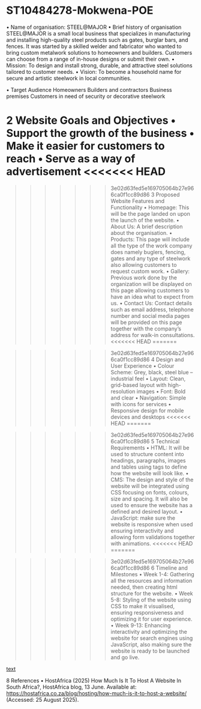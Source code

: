 # ST10484278-Mokwena-POE
•	Name of organisation:
STEEL@MAJOR
•	Brief history of organisation
STEEL@MAJOR is a small local business that specializes in manufacturing and installing high-quality steel products such as gates, burglar bars, and fences. It was started by a skilled welder and fabricator who wanted to bring custom metalwork solutions to homeowners and builders. Customers can choose from a range of in-house designs or submit their own.
•	Mission: 
To design and install strong, durable, and attractive steel solutions tailored to customer needs.
•	Vision: 
To become a household name for secure and artistic steelwork in local communities.
 
•	Target Audience
Homeowners
Builders and contractors
Business premises
Customers in need of security or decorative steelwork

2	Website Goals and Objectives
•	Support the growth of the business
•	Make it easier for customers to reach 
•	Serve as a way of advertisement 
<<<<<<< HEAD
=======

>>>>>>> 3e02d63fed5e169705064b27e966ca0f1cc89d86
3	Proposed Website Features and Functionality
•	Homepage: This will be the page landed on upon the launch of the website.
•	About Us: A brief description about the organisation. 
•	Products: This page will include all the type of the work company does namely buglers, fencing, gates and any type of steelwork also allowing customers to request custom work.
•	Gallery: Previous work done by the organization will be displayed on this page allowing customers to have an idea what to expect from us.
•	Contact Us: Contact details such as email address, telephone number and social media pages will be provided on this page together with the company’s address for walk-in consultations.
<<<<<<< HEAD
=======


>>>>>>> 3e02d63fed5e169705064b27e966ca0f1cc89d86
4	Design and User Experience
•	Colour Scheme: Grey, black, steel blue – industrial feel
•	Layout: Clean, grid-based layout with high-resolution images
•	Font: Bold and clear
•	Navigation: Simple with icons for services
•	Responsive design for mobile devices and desktops
<<<<<<< HEAD
=======


>>>>>>> 3e02d63fed5e169705064b27e966ca0f1cc89d86
5	Technical Requirements
•	HTML: It will be used to structure content into headings, paragraphs, images and tables using tags to define how the website will look like.
•	CMS: The design and style of the website will be integrated using CSS focusing on fonts, colours, size and spacing. It will also be used to ensure the website has a defined and desired layout.
•	JavaScript: make sure the website is responsive when used ensuring interactivity and allowing form validations together with animations.
<<<<<<< HEAD
=======

>>>>>>> 3e02d63fed5e169705064b27e966ca0f1cc89d86
6	Timeline and Milestones
•	Week 1-4: Gathering all the resources and information needed, then creating html structure for the website.
•	Week 5-8: Styling of the website using CSS to make it visualised, ensuring responsiveness and optimizing it for user experience.
•	Week 9-13: Enhancing interactivity and optimizing the website for search engines using JavaScript, also making sure the website is ready to be launched and go live.

[text](../../../Downloads/sitemap.pdf)


8	References
•	HostAfrica (2025) How Much Is It To Host A Website In South Africa?, HostAfrica blog, 13 June. Available at: https://hostafrica.co.za/blog/hosting/how-much-is-it-to-host-a-website/ (Accessed: 25 August 2025).
